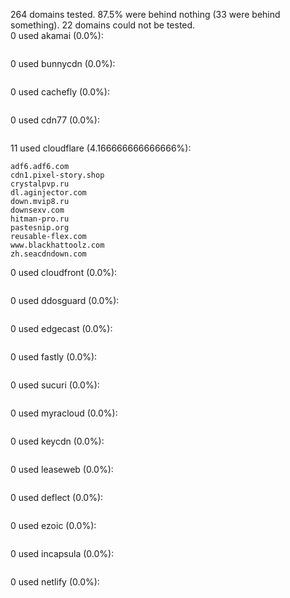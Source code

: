 264 domains tested. 87.5% were behind nothing (33 were behind something). 22 domains could not be tested.<br>
0 used akamai (0.0%):
```

```

0 used bunnycdn (0.0%):
```

```

0 used cachefly (0.0%):
```

```

0 used cdn77 (0.0%):
```

```

11 used cloudflare (4.166666666666666%):
```
adf6.adf6.com
cdn1.pixel-story.shop
crystalpvp.ru
dl.aginjector.com
down.mvip8.ru
downsexv.com
hitman-pro.ru
pastesnip.org
reusable-flex.com
www.blackhattoolz.com
zh.seacdndown.com
```

0 used cloudfront (0.0%):
```

```

0 used ddosguard (0.0%):
```

```

0 used edgecast (0.0%):
```

```

0 used fastly (0.0%):
```

```

0 used sucuri (0.0%):
```

```

0 used myracloud (0.0%):
```

```

0 used keycdn (0.0%):
```

```

0 used leaseweb (0.0%):
```

```

0 used deflect (0.0%):
```

```

0 used ezoic (0.0%):
```

```

0 used incapsula (0.0%):
```

```

0 used netlify (0.0%):
```

```
